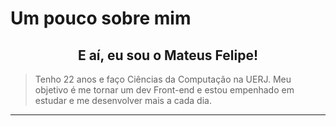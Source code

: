 <h1>
  Um pouco sobre mim
</h1>

<h2 align="center">
  E aí, eu sou o Mateus Felipe!
</h2>

>Tenho 22 anos e faço Ciências da Computação na UERJ.
>Meu objetivo é me tornar um dev Front-end e estou empenhado em estudar e me desenvolver mais a cada dia.

<hr>

